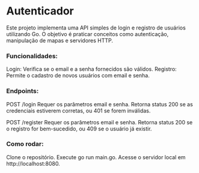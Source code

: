 # Autenticador

Este projeto implementa uma API simples de login e registro de usuários utilizando Go. O objetivo é praticar conceitos como autenticação, manipulação de mapas e servidores HTTP.

### Funcionalidades:

Login: Verifica se o email e a senha fornecidos são válidos.
Registro: Permite o cadastro de novos usuários com email e senha.

### Endpoints:

POST /login
Requer os parâmetros email e senha. Retorna status 200 se as credenciais estiverem corretas, ou 401 se forem inválidas.

POST /register
Requer os parâmetros email e senha. Retorna status 200 se o registro for bem-sucedido, ou 409 se o usuário já existir.

### Como rodar:

Clone o repositório.
Execute go run main.go.
Acesse o servidor local em http://localhost:8080.
